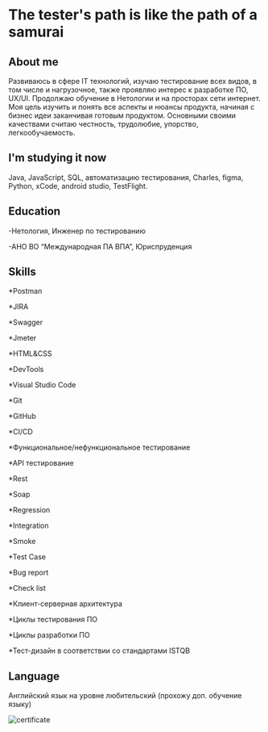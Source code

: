 # The tester's path is like the path of a samurai




## About me

Развиваюсь в сфере IT технологий, изучаю тестирование всех видов, в том числе и нагрузочное, также проявляю интерес к разработке ПО, UX/UI. Продолжаю обучение в Нетологии и на просторах сети интернет. 
Моя цель изучить и понять все аспекты и нюансы продукта, начиная с бизнес идеи заканчивая готовым продуктом. Основными своими качествами считаю честность, трудолюбие, упорство, легкообучаемость.  


## I'm studying it now

Java, JavaScript, SQL, автоматизацию тестирования, Charles, figma, Python, xCode, android studio, TestFlight.

## Education

-Нетология, Инженер по тестированию

-АНО ВО “Международная ПА ВПА”, Юриспруденция

## Skills

*Postman

*JIRA 

*Swagger 

*Jmeter 

*HTML&CSS

*DevTools 

*Visual Studio Code 

*Git 

*GitHub

*CI/CD

*Функциональное/нефункциональное тестирование 

*API тестирование 

*Rest 

*Soap 

*Regression 

*Integration 

*Smoke 

*Test Case

*Bug report

*Check list

*Клиент-серверная архитектура 

*Циклы тестирования ПО 

*Циклы разработки ПО

*Тест-дизайн в соответствии со стандартами ISTQB

## Language

Английский язык на уровне любительский (прохожу доп. обучение языку)

![certificate](https://github.com/Freshik115/About-Me/assets/155950115/3a407e27-31eb-4f3c-8282-6fade2cae07a)






